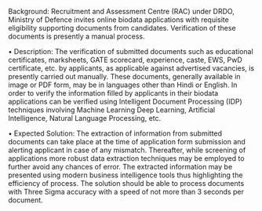 Background: Recruitment and Assessment Centre (RAC) under DRDO, Ministry of Defence invites online biodata applications with requisite eligibility supporting documents from candidates.
Verification of these documents is presently a manual process. 

• Description: The verification of submitted documents such as educational certificates, marksheets, GATE scorecard, experience, caste, EWS, PwD certificate, etc. by applicants, as applicable
against advertised vacancies, is presently carried out manually. These documents, generally available in image or PDF form, may be in languages other than Hindi or English. In order to verify the
information filled by applicants in their biodata applications can be verified using Intelligent Document Processing (IDP) techniques involving Machine Learning Deep Learning, Artificial Intelligence,
Natural Language Processing, etc. 

• Expected Solution: The extraction of information from submitted documents can take place at the time of application form submission and alerting applicant in case of any mismatch.
Thereafter, while screening of applications more robust data extraction techniques may be employed to further avoid any chances of error. The extracted information may be presented using modern business 
intelligence tools thus highlighting the efficiency of process. 
The solution should be able to process documents with Three Sigma accuracy with a speed of not more than 3 seconds per document.
